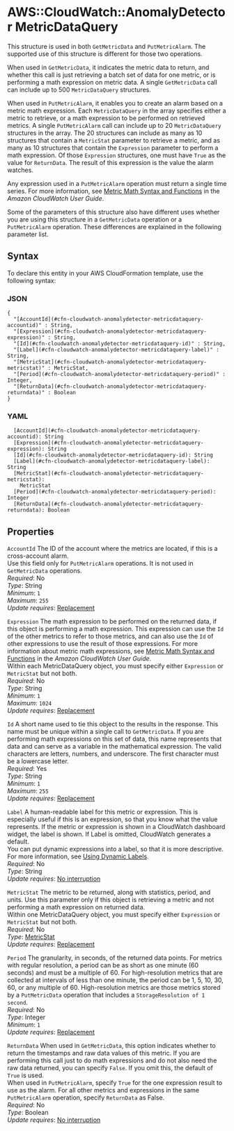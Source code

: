 # AWS::CloudWatch::AnomalyDetector MetricDataQuery<a name="aws-properties-cloudwatch-anomalydetector-metricdataquery"></a>

This structure is used in both `GetMetricData` and `PutMetricAlarm`\. The supported use of this structure is different for those two operations\.

When used in `GetMetricData`, it indicates the metric data to return, and whether this call is just retrieving a batch set of data for one metric, or is performing a math expression on metric data\. A single `GetMetricData` call can include up to 500 `MetricDataQuery` structures\.

When used in `PutMetricAlarm`, it enables you to create an alarm based on a metric math expression\. Each `MetricDataQuery` in the array specifies either a metric to retrieve, or a math expression to be performed on retrieved metrics\. A single `PutMetricAlarm` call can include up to 20 `MetricDataQuery` structures in the array\. The 20 structures can include as many as 10 structures that contain a `MetricStat` parameter to retrieve a metric, and as many as 10 structures that contain the `Expression` parameter to perform a math expression\. Of those `Expression` structures, one must have `True` as the value for `ReturnData`\. The result of this expression is the value the alarm watches\.

Any expression used in a `PutMetricAlarm` operation must return a single time series\. For more information, see [Metric Math Syntax and Functions](https://docs.aws.amazon.com/AmazonCloudWatch/latest/monitoring/using-metric-math.html#metric-math-syntax) in the *Amazon CloudWatch User Guide*\.

Some of the parameters of this structure also have different uses whether you are using this structure in a `GetMetricData` operation or a `PutMetricAlarm` operation\. These differences are explained in the following parameter list\.

## Syntax<a name="aws-properties-cloudwatch-anomalydetector-metricdataquery-syntax"></a>

To declare this entity in your AWS CloudFormation template, use the following syntax:

### JSON<a name="aws-properties-cloudwatch-anomalydetector-metricdataquery-syntax.json"></a>

```
{
  "[AccountId](#cfn-cloudwatch-anomalydetector-metricdataquery-accountid)" : String,
  "[Expression](#cfn-cloudwatch-anomalydetector-metricdataquery-expression)" : String,
  "[Id](#cfn-cloudwatch-anomalydetector-metricdataquery-id)" : String,
  "[Label](#cfn-cloudwatch-anomalydetector-metricdataquery-label)" : String,
  "[MetricStat](#cfn-cloudwatch-anomalydetector-metricdataquery-metricstat)" : MetricStat,
  "[Period](#cfn-cloudwatch-anomalydetector-metricdataquery-period)" : Integer,
  "[ReturnData](#cfn-cloudwatch-anomalydetector-metricdataquery-returndata)" : Boolean
}
```

### YAML<a name="aws-properties-cloudwatch-anomalydetector-metricdataquery-syntax.yaml"></a>

```
  [AccountId](#cfn-cloudwatch-anomalydetector-metricdataquery-accountid): String
  [Expression](#cfn-cloudwatch-anomalydetector-metricdataquery-expression): String
  [Id](#cfn-cloudwatch-anomalydetector-metricdataquery-id): String
  [Label](#cfn-cloudwatch-anomalydetector-metricdataquery-label): String
  [MetricStat](#cfn-cloudwatch-anomalydetector-metricdataquery-metricstat): 
    MetricStat
  [Period](#cfn-cloudwatch-anomalydetector-metricdataquery-period): Integer
  [ReturnData](#cfn-cloudwatch-anomalydetector-metricdataquery-returndata): Boolean
```

## Properties<a name="aws-properties-cloudwatch-anomalydetector-metricdataquery-properties"></a>

`AccountId`  <a name="cfn-cloudwatch-anomalydetector-metricdataquery-accountid"></a>
The ID of the account where the metrics are located, if this is a cross\-account alarm\.  
Use this field only for `PutMetricAlarm` operations\. It is not used in `GetMetricData` operations\.  
*Required*: No  
*Type*: String  
*Minimum*: `1`  
*Maximum*: `255`  
*Update requires*: [Replacement](https://docs.aws.amazon.com/AWSCloudFormation/latest/UserGuide/using-cfn-updating-stacks-update-behaviors.html#update-replacement)

`Expression`  <a name="cfn-cloudwatch-anomalydetector-metricdataquery-expression"></a>
The math expression to be performed on the returned data, if this object is performing a math expression\. This expression can use the `Id` of the other metrics to refer to those metrics, and can also use the `Id` of other expressions to use the result of those expressions\. For more information about metric math expressions, see [Metric Math Syntax and Functions](https://docs.aws.amazon.com/AmazonCloudWatch/latest/monitoring/using-metric-math.html#metric-math-syntax) in the *Amazon CloudWatch User Guide*\.  
Within each MetricDataQuery object, you must specify either `Expression` or `MetricStat` but not both\.  
*Required*: No  
*Type*: String  
*Minimum*: `1`  
*Maximum*: `1024`  
*Update requires*: [Replacement](https://docs.aws.amazon.com/AWSCloudFormation/latest/UserGuide/using-cfn-updating-stacks-update-behaviors.html#update-replacement)

`Id`  <a name="cfn-cloudwatch-anomalydetector-metricdataquery-id"></a>
A short name used to tie this object to the results in the response\. This name must be unique within a single call to `GetMetricData`\. If you are performing math expressions on this set of data, this name represents that data and can serve as a variable in the mathematical expression\. The valid characters are letters, numbers, and underscore\. The first character must be a lowercase letter\.  
*Required*: Yes  
*Type*: String  
*Minimum*: `1`  
*Maximum*: `255`  
*Update requires*: [Replacement](https://docs.aws.amazon.com/AWSCloudFormation/latest/UserGuide/using-cfn-updating-stacks-update-behaviors.html#update-replacement)

`Label`  <a name="cfn-cloudwatch-anomalydetector-metricdataquery-label"></a>
A human\-readable label for this metric or expression\. This is especially useful if this is an expression, so that you know what the value represents\. If the metric or expression is shown in a CloudWatch dashboard widget, the label is shown\. If Label is omitted, CloudWatch generates a default\.  
You can put dynamic expressions into a label, so that it is more descriptive\. For more information, see [Using Dynamic Labels](https://docs.aws.amazon.com/AmazonCloudWatch/latest/monitoring/graph-dynamic-labels.html)\.  
*Required*: No  
*Type*: String  
*Update requires*: [No interruption](https://docs.aws.amazon.com/AWSCloudFormation/latest/UserGuide/using-cfn-updating-stacks-update-behaviors.html#update-no-interrupt)

`MetricStat`  <a name="cfn-cloudwatch-anomalydetector-metricdataquery-metricstat"></a>
The metric to be returned, along with statistics, period, and units\. Use this parameter only if this object is retrieving a metric and not performing a math expression on returned data\.  
Within one MetricDataQuery object, you must specify either `Expression` or `MetricStat` but not both\.  
*Required*: No  
*Type*: [MetricStat](aws-properties-cloudwatch-anomalydetector-metricstat.md)  
*Update requires*: [Replacement](https://docs.aws.amazon.com/AWSCloudFormation/latest/UserGuide/using-cfn-updating-stacks-update-behaviors.html#update-replacement)

`Period`  <a name="cfn-cloudwatch-anomalydetector-metricdataquery-period"></a>
The granularity, in seconds, of the returned data points\. For metrics with regular resolution, a period can be as short as one minute \(60 seconds\) and must be a multiple of 60\. For high\-resolution metrics that are collected at intervals of less than one minute, the period can be 1, 5, 10, 30, 60, or any multiple of 60\. High\-resolution metrics are those metrics stored by a `PutMetricData` operation that includes a `StorageResolution of 1 second`\.  
*Required*: No  
*Type*: Integer  
*Minimum*: `1`  
*Update requires*: [Replacement](https://docs.aws.amazon.com/AWSCloudFormation/latest/UserGuide/using-cfn-updating-stacks-update-behaviors.html#update-replacement)

`ReturnData`  <a name="cfn-cloudwatch-anomalydetector-metricdataquery-returndata"></a>
When used in `GetMetricData`, this option indicates whether to return the timestamps and raw data values of this metric\. If you are performing this call just to do math expressions and do not also need the raw data returned, you can specify `False`\. If you omit this, the default of `True` is used\.  
When used in `PutMetricAlarm`, specify `True` for the one expression result to use as the alarm\. For all other metrics and expressions in the same `PutMetricAlarm` operation, specify `ReturnData` as False\.  
*Required*: No  
*Type*: Boolean  
*Update requires*: [No interruption](https://docs.aws.amazon.com/AWSCloudFormation/latest/UserGuide/using-cfn-updating-stacks-update-behaviors.html#update-no-interrupt)